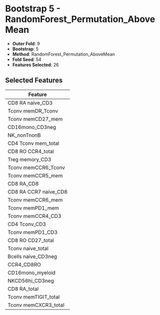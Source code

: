 # Bootstrap 5 - RandomForest_Permutation_AboveMean

- **Outer Fold**: 9
- **Bootstrap**: 5
- **Method**: RandomForest_Permutation_AboveMean
- **Fold Seed**: 54
- **Features Selected**: 26

## Selected Features

| Feature |
|---------|
| CD8 RA naive_CD3 |
| Tconv memDR_Tconv |
| Tconv memCD27_mem |
| CD16mono_CD3neg |
| NK_nonTnonB |
| CD4 Tconv mem_total |
| CD8 RO CCR4_total |
| Treg memory_CD3 |
| Tconv memCCR6_Tconv |
| Tconv memCCR5_mem |
| CD8 RA_CD8 |
| CD8 RA CCR7 naive_CD8 |
| Tconv memCCR6_mem |
| Tconv memPD1_mem |
| Tconv memCCR4_CD3 |
| CD4 Tconv_CD3 |
| Tconv memPD1_CD3 |
| CD8 RO CD27_total |
| Tconv naive_total |
| Bcells naive_CD3neg |
| CCR4_CD8RO |
| CD16mono_myeloid |
| NKCD56hi_CD3neg |
| CD8 RA_total |
| Tconv memTIGIT_total |
| Tconv memCXCR3_total |
